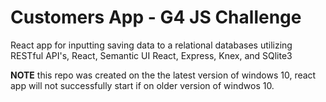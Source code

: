 # Customers App - G4 JS Challenge
React app for inputting saving data to a relational databases utilizing RESTful API's, React, Semantic UI React, Express, Knex, and SQlite3

**NOTE** this repo was created on the the latest version of windows 10, react app will not successfully start if on older version of windwos 10.